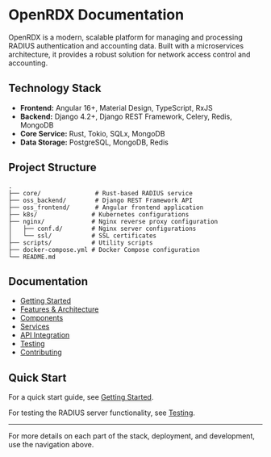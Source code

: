 # OpenRDX Documentation

OpenRDX is a modern, scalable platform for managing and processing RADIUS authentication and accounting data. Built with a microservices architecture, it provides a robust solution for network access control and accounting.

## Technology Stack

- **Frontend:** Angular 16+, Material Design, TypeScript, RxJS
- **Backend:** Django 4.2+, Django REST Framework, Celery, Redis, MongoDB
- **Core Service:** Rust, Tokio, SQLx, MongoDB
- **Data Storage:** PostgreSQL, MongoDB, Redis

## Project Structure

```
.
├── core/               # Rust-based RADIUS service
├── oss_backend/        # Django REST Framework API
├── oss_frontend/       # Angular frontend application
├── k8s/               # Kubernetes configurations
├── nginx/             # Nginx reverse proxy configuration
│   ├── conf.d/        # Nginx server configurations
│   └── ssl/           # SSL certificates
├── scripts/           # Utility scripts
├── docker-compose.yml # Docker Compose configuration
└── README.md
```

## Documentation

- [Getting Started](./getting-started.md)
- [Features & Architecture](./features.md)
- [Components](./components.md)
- [Services](./services.md)
- [API Integration](./api-integration.md)
- [Testing](./testing.md)
- [Contributing](./contributing.md)

## Quick Start

For a quick start guide, see [Getting Started](./getting-started.md).

For testing the RADIUS server functionality, see [Testing](./testing.md).

---

For more details on each part of the stack, deployment, and development, use the navigation above. 